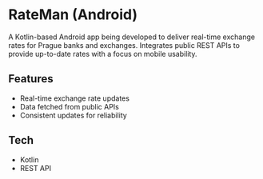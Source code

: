 # RateMan (Android)
A Kotlin-based Android app being developed to deliver real-time exchange rates for Prague banks and exchanges. Integrates public REST APIs to provide up-to-date rates with a focus on mobile usability.

## Features
- Real-time exchange rate updates
- Data fetched from public APIs
- Consistent updates for reliability

## Tech
- Kotlin
- REST API 
